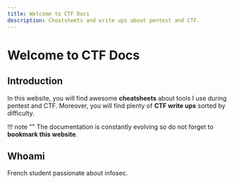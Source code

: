 ```yaml
---
title: Welcome to CTF Docs
description: Cheatsheets and write ups about pentest and CTF.
---
```


# Welcome to CTF Docs

## Introduction

In this website, you will find awesome **cheatsheets** about tools I use during pentest and CTF. Moreover, you will find plenty of **CTF write ups** sorted by difficulty.

!!! note ""
    The documentation is constantly evolving so do not forget to **bookmark this website**.

## Whoami

French student passionate about infosec.
